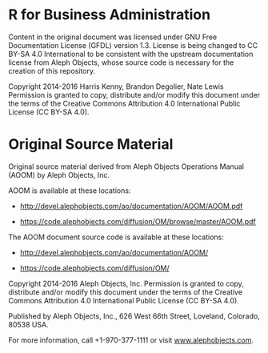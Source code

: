 # R for Business Administration
Content in the original document was licensed under GNU Free 
Documentation License (GFDL) version 1.3. License is being 
changed to CC BY-SA 4.0 International to be consistent with 
the upstream documentation license from Aleph Objects, 
whose source code is necessary for the creation of this 
repository.

Copyright 2014-2016 Harris Kenny, Brandon Degolier, Nate Lewis
Permission is granted to copy, distribute and/or modify
this document under the terms of the
Creative Commons Attribution 4.0 International Public License
(CC BY-SA 4.0).

# Original Source Material
Original source material derived from Aleph Objects Operations 
Manual (AOOM) by Aleph Objects, Inc.

AOOM is available at these locations:

* http://devel.alephobjects.com/ao/documentation/AOOM/AOOM.pdf

* https://code.alephobjects.com/diffusion/OM/browse/master/AOOM.pdf

The AOOM document source code is available at these locations:

* http://devel.alephobjects.com/ao/documentation/AOOM/

* https://code.alephobjects.com/diffusion/OM/

Copyright 2014-2016 Aleph Objects, Inc.
Permission is granted to copy, distribute and/or modify
this document under the terms of the
Creative Commons Attribution 4.0 International Public License
(CC BY-SA 4.0).

Published by Aleph Objects, Inc., 626 West 66th Street, Loveland, Colorado, 80538 USA.

For more information, call +1-970-377-1111 or visit www.alephobjects.com.
